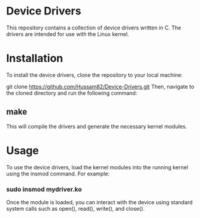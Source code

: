 # Device Drivers
This repository contains a collection of device drivers written in C. The drivers are intended for use with the Linux kernel.

# Installation
To install the device drivers, clone the repository to your local machine:

git clone https://github.com/Hussam82/Device-Drivers.git
Then, navigate to the cloned directory and run the following command:
## make
This will compile the drivers and generate the necessary kernel modules.

# Usage
To use the device drivers, load the kernel modules into the running kernel using the insmod command. For example:
### sudo insmod mydriver.ko
Once the module is loaded, you can interact with the device using standard system calls such as open(), read(), write(), and close().
